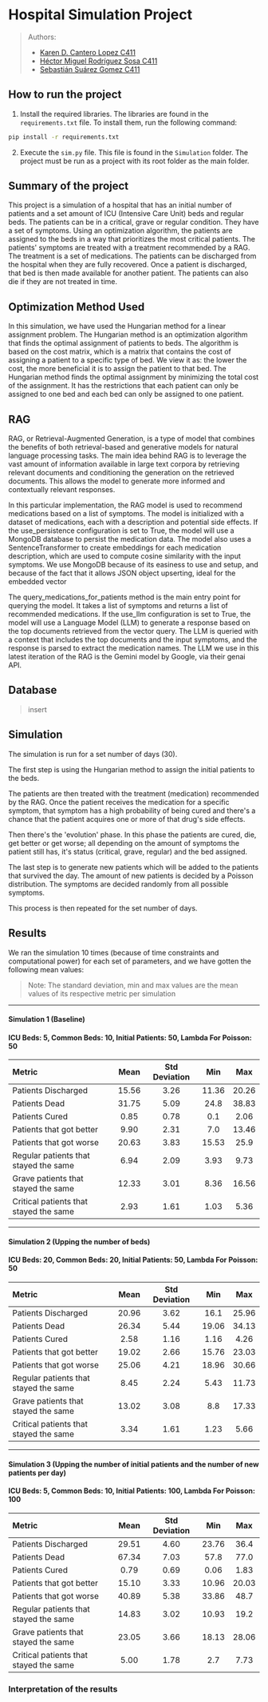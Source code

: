 # Hospital Simulation Project

>Authors:
> - [Karen D. Cantero Lopez C411]()
> - [Héctor Miguel Rodríguez Sosa C411]()
> - [Sebastián Suárez Gomez C411]()

## How to run the project
1. Install the required libraries. The libraries are found in the `requirements.txt` file. To install them, run the following command:
```bash
pip install -r requirements.txt
```
2. Execute the `sim.py` file. This file is found in the `Simulation` folder. The project must be run as a project with its root folder as the main folder.

## Summary of the project
This project is a simulation of a hospital that has an initial number of patients and a set amount of ICU (Intensive Care Unit) beds and regular beds. The patients can be in a critical, grave or regular condition. They have a set of symptoms. Using an optimization algorithm, the patients are assigned to the beds in a way that prioritizes the most critical patients. The patients' symptoms are treated with a treatment recommended by a RAG. The treatment is a set of medications. The patients can be discharged from the hospital when they are fully recovered. Once a patient is discharged, that bed is then made available for another patient. The patients can also die if they are not treated in time.

## Optimization Method Used
In this simulation, we have used the Hungarian method for a linear assignment problem. The Hungarian method is an optimization algorithm that finds the optimal assignment of patients to beds. 
The algorithm is based on the cost matrix, which is a matrix that contains the cost of assigning a patient to a specific type of bed. We view it as: the lower the cost, the more beneficial it is to assign the patient to that bed.
The Hungarian method finds the optimal assignment by minimizing the total cost of the assignment. It has the restrictions that each patient can only be assigned to one bed and each bed can only be assigned to one patient.

## RAG

RAG, or Retrieval-Augmented Generation, is a type of model that combines the benefits of both retrieval-based and generative models for natural language processing tasks. The main idea behind RAG is to leverage the vast amount of information available in large text corpora by retrieving relevant documents and conditioning the generation on the retrieved documents. This allows the model to generate more informed and contextually relevant responses.  

In this particular implementation, the RAG model is used to recommend medications based on a list of symptoms. The model is initialized with a dataset of medications, each with a description and potential side effects. If the use_persistence configuration is set to True, the model will use a MongoDB database to persist the medication data. The model also uses a SentenceTransformer to create embeddings for each medication description, which are used to compute cosine similarity with the input symptoms. We use MongoDB because of its easiness to use and setup, and because of the fact that it allows JSON object upserting, ideal for the embedded vector

The query_medications_for_patients method is the main entry point for querying the model. It takes a list of symptoms and returns a list of recommended medications. If the use_llm configuration is set to True, the model will use a Language Model (LLM) to generate a response based on the top documents retrieved from the vector query. The LLM is queried with a context that includes the top documents and the input symptoms, and the response is parsed to extract the medication names. The LLM we use in this latest iteration of the RAG is the Gemini model by Google, via their genai API.

## Database
> insert

## Simulation
The simulation is run for a set number of days (30).

The first step is using the Hungarian method to assign the initial patients to the beds.

The patients are then treated with the treatment (medication) recommended by the RAG. Once the patient receives the medication 
for a specific symptom, that symptom has a high probability of being cured and there's a chance that the patient acquires one
or more of that drug's side effects.

Then there's the 'evolution' phase. In this phase the patients are cured, die, get better or get worse; all depending on the
amount of symptoms the patient still has, it's status (critical, grave, regular) and the bed assigned. 

The last step is to generate new patients which will be added to the patients that survived the day. The amount of new patients is decided by a Poisson distribution.
The symptoms are decided randomly from all possible symptoms.

This process is then repeated for the set number of days.

## Results
We ran the simulation 10 times (because of time constraints and computational power) for each set of parameters, and we have gotten the following mean values:
> Note: The standard deviation, min and max values are the mean values of its respective metric per simulation


___
#### Simulation 1 (Baseline)
#### ICU Beds: 5, Common Beds: 10, Initial Patients: 50, Lambda For Poisson: 50

| Metric                                  |  Mean   |  Std Deviation  |   Min   |   Max   |
|:----------------------------------------|:-------:|:---------------:|:-------:|:-------:|
| Patients Discharged                     |  15.56  |      3.26       |  11.36  |  20.26  |
| Patients Dead                           |  31.75  |      5.09       |  24.8   |  38.83  |
| Patients Cured                          |  0.85   |      0.78       |   0.1   |  2.06   |
| Patients that got better                |  9.90   |      2.31       |   7.0   |  13.46  |
| Patients that got worse                 |  20.63  |      3.83       |  15.53  |  25.9   |
| Regular patients that stayed the same   |  6.94   |      2.09       |  3.93   |  9.73   |
| Grave patients that stayed the same     |  12.33  |      3.01       |  8.36   |  16.56  |
| Critical patients that stayed the same  |  2.93   |      1.61       |  1.03   |  5.36   |

___
#### Simulation 2 (Upping the number of beds)
#### ICU Beds: 20, Common Beds: 20, Initial Patients: 50, Lambda For Poisson: 50

| Metric                                  |  Mean   |  Std Deviation  |   Min   |   Max   |
|:----------------------------------------|:-------:|:---------------:|:-------:|:-------:|
| Patients Discharged                     |  20.96  |      3.62       |  16.1   |  25.96  |
| Patients Dead                           |  26.34  |      5.44       |  19.06  |  34.13  |
| Patients Cured                          |  2.58   |      1.16       |  1.16   |  4.26   |
| Patients that got better                |  19.02  |      2.66       |  15.76  |  23.03  |
| Patients that got worse                 |  25.06  |      4.21       |  18.96  |  30.66  |
| Regular patients that stayed the same   |  8.45   |      2.24       |  5.43   |  11.73  |
| Grave patients that stayed the same     |  13.02  |      3.08       |   8.8   |  17.33  |
| Critical patients that stayed the same  |  3.34   |      1.61       |  1.23   |  5.66   |

___
#### Simulation 3 (Upping the number of initial patients and the number of new patients per day)
#### ICU Beds: 5, Common Beds: 10, Initial Patients: 100, Lambda For Poisson: 100

| Metric                                  | Mean  | Std Deviation |  Min  |  Max  |
|:----------------------------------------|:-----:|:-------------:|:-----:|:-----:|
| Patients Discharged                     | 29.51 |     4.60      | 23.76 | 36.4  |
| Patients Dead                           | 67.34 |     7.03      | 57.8  | 77.0  |
| Patients Cured                          | 0.79  |     0.69      | 0.06  | 1.83  |
| Patients that got better                | 15.10 |     3.33      | 10.96 | 20.03 |
| Patients that got worse                 | 40.89 |     5.38      | 33.86 | 48.7  |
| Regular patients that stayed the same   | 14.83 |     3.02      | 10.93 | 19.2  |
| Grave patients that stayed the same     | 23.05 |     3.66      | 18.13 | 28.06 |
| Critical patients that stayed the same  | 5.00  |     1.78      |  2.7  | 7.73  |


### Interpretation of the results











